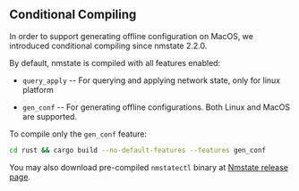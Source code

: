 ## Conditional Compiling

In order to support generating offline configuration on MacOS, we introduced
conditional compiling since nmstate 2.2.0.

By default, nmstate is compiled with all features enabled:
 * `query_apply` -- For querying and applying network state, only for linux
   platform

 * `gen_conf` -- For generating offline configurations. Both Linux and MacOS
   are supported.

To compile only the `gen_conf` feature:

```bash
cd rust && cargo build --no-default-features --features gen_conf
```

You may also download pre-compiled `nmstatectl` binary at
[Nmstate release page][release_url].


[release_url]: https://github.com/nmstate/nmstate/releases
